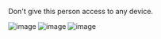 Don't give this person access to any device.



![image](https://github-readme-stats.vercel.app/api?username=swerrio&theme=prussian&show_icons=true&hide_border=true&count_private=true) ![image](https://github-readme-streak-stats.herokuapp.com/?user=swerrio&theme=prussian&hide_border=true)
![image](https://github-readme-stats.vercel.app/api/top-langs/?username=swerrio&theme=prussian&show_icons=true&hide_border=true&layout=compact) 

